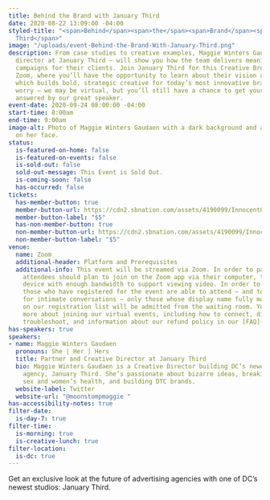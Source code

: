 ```yaml
---
title: Behind the Brand with January Third
date: 2020-08-22 13:09:00 -04:00
styled-title: "<span>Behind</span><span>the</span><span>Brand</span><span>with</span><span>January
  Third</span>"
image: "/uploads/event-Behind-the-Brand-With-January-Third.png"
description: From case studies to creative examples, Maggie Winters Gaudaen – creative
  director at January Third – will show you how the team delivers meaningful, effective
  campaigns for their clients. Join January Third for this Creative Breakfast over
  Zoom, where you’ll have the opportunity to learn about their vision and process,
  which builds bold, strategic creative for today’s most innovative brands. And don’t
  worry — we may be virtual, but you’ll still have a chance to get your questions
  answered by our great speaker.
event-date: 2020-09-24 08:00:00 -04:00
start-time: 8:00am
end-time: 9:00am
image-alt: Photo of Maggie Winters Gaudaen with a dark background and a serious expression
  on her face.
status:
  is-featured-on-home: false
  is-featured-on-events: false
  is-sold-out: false
  sold-out-message: This Event is Sold Out.
  is-coming-soon: false
  has-occurred: false
tickets:
  has-member-button: true
  member-button-url: https://cdn2.sbnation.com/assets/4190099/InnocentOddballBeaver.gif
  member-button-label: "$5"
  has-non-member-button: true
  non-member-button-url: https://cdn2.sbnation.com/assets/4190099/InnocentOddballBeaver.gif
  non-member-button-label: "$5"
venue:
  name: Zoom
  additional-header: Platform and Prerequisites
  additional-info: This event will be streamed via Zoom. In order to participate fully,
    attendees should plan to join on the Zoom app via their computer, tablet, or mobile
    device with enough bandwidth to support viewing video. In order to ensure only
    those who have registered for the event are able to attend — and to create space
    for intimate conversations — only those whose display name fully matches the name
    on our registration list will be admitted from the waiting room. You can find
    more about joining our virtual events, including how to connect, directions to
    troubleshoot, and information about our refund policy in our [FAQ](/faqs/).
has-speakers: true
speakers:
- name: Maggie Winters Gaudaen
  pronouns: She | Her | Hers
  title: Partner and Creative Director at January Third
  bio: Maggie Winters Gaudaen is a Creative Director building DC’s newest creative
    agency, January Third. She’s passionate about bizarre ideas, breaking taboos around
    sex and women’s health, and building DTC brands.
  website-label: Twitter
  website-url: "@moonstompmaggie "
has-accessibility-notes: true
filter-date:
  is-day-7: true
filter-time:
  is-morning: true
  is-creative-lunch: true
filter-location:
  is-dc: true
---
```


Get an exclusive look at the future of advertising agencies with one of DC’s newest studios: January Third.